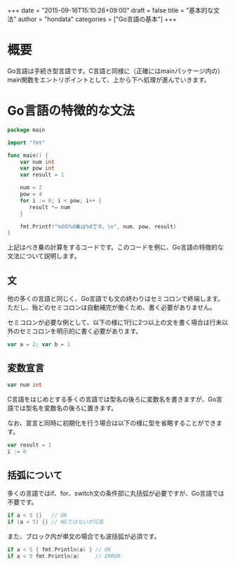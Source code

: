 +++
date = "2015-09-16T15:10:26+09:00"
draft = false
title = "基本的な文法"
author = "hondata"
categories = ["Go言語の基本"]
+++

# 概要

Go言語は手続き型言語です。C言語と同様に（正確にはmainパッケージ内の）main関数をエントリポイントとして、上から下へ処理が進んでいきます。

# Go言語の特徴的な文法

```go
package main

import "fmt"

func main() {
    var num int
    var pow int
    var result = 1

    num = 2
    pow = 4
    for i := 0; i < pow; i++ {
       result *= num
    }

    fmt.Printf("%dの%d乗は%dです。\n", num, pow, result)
}
```

上記はべき乗の計算をするコードです。このコードを例に、Go言語の特徴的な文法について説明します。

## 文

他の多くの言語と同じく、Go言語でも文の終わりはセミコロンで終端します。ただし、殆どのセミコロンは自動補完が働くため、書く必要がありません。

セミコロンが必要な例として、以下の様に1行に2つ以上の文を書く場合は行末以外のセミコロンを明示的に書く必要があります。

```go
var a = 2; var b = 1
```

## 変数宣言

```go
var num int
```

C言語をはじめとする多くの言語では型名の後ろに変数名を書きますが、Go言語では型名を変数名の後ろに置きます。

なお、宣言と同時に初期化を行う場合は以下の様に型を省略することができます。

```go
var result = 1
i := 0
```

## 括弧について

多くの言語ではif、for、switch文の条件部に丸括弧が必要ですが、Go言語では不要です。

```go
if a < 5 {}   // OK
if (a < 5) {} // NGではないが冗長
```

また、ブロック内が単文の場合でも波括弧が必須です。

```go
if a < 5 { fmt.Println(a) } // OK
if a < 5 fmt.Println(a)     // ERROR
```
